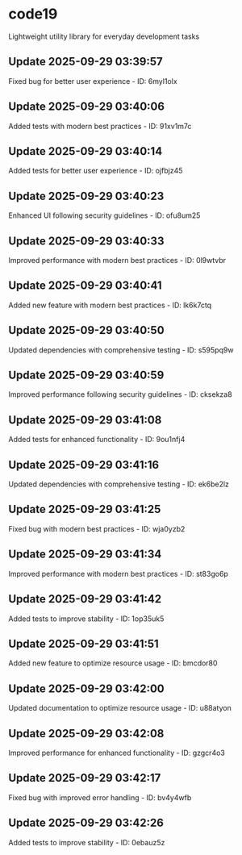 # code19
Lightweight utility library for everyday development tasks

## Update 2025-09-29 03:39:57
Fixed bug for better user experience - ID: 6myl1olx


## Update 2025-09-29 03:40:06
Added tests with modern best practices - ID: 91xv1m7c


## Update 2025-09-29 03:40:14
Added tests for better user experience - ID: ojfbjz45


## Update 2025-09-29 03:40:23
Enhanced UI following security guidelines - ID: ofu8um25


## Update 2025-09-29 03:40:33
Improved performance with modern best practices - ID: 0l9wtvbr


## Update 2025-09-29 03:40:41
Added new feature with modern best practices - ID: lk6k7ctq


## Update 2025-09-29 03:40:50
Updated dependencies with comprehensive testing - ID: s595pq9w


## Update 2025-09-29 03:40:59
Improved performance following security guidelines - ID: cksekza8


## Update 2025-09-29 03:41:08
Added tests for enhanced functionality - ID: 9ou1nfj4


## Update 2025-09-29 03:41:16
Updated dependencies with comprehensive testing - ID: ek6be2lz


## Update 2025-09-29 03:41:25
Fixed bug with modern best practices - ID: wja0yzb2


## Update 2025-09-29 03:41:34
Improved performance with modern best practices - ID: st83go6p


## Update 2025-09-29 03:41:42
Added tests to improve stability - ID: 1op35uk5


## Update 2025-09-29 03:41:51
Added new feature to optimize resource usage - ID: bmcdor80


## Update 2025-09-29 03:42:00
Updated documentation to optimize resource usage - ID: u88atyon


## Update 2025-09-29 03:42:08
Improved performance for enhanced functionality - ID: gzgcr4o3


## Update 2025-09-29 03:42:17
Fixed bug with improved error handling - ID: bv4y4wfb


## Update 2025-09-29 03:42:26
Added tests to improve stability - ID: 0ebauz5z

